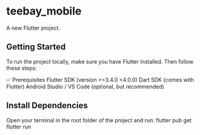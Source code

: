 # teebay_mobile

A new Flutter project.

## Getting Started

To run the project locally, make sure you have Flutter installed. Then follow these steps:

✅ Prerequisites
Flutter SDK (version >=3.4.0 <4.0.0)
Dart SDK (comes with Flutter)
Android Studio / VS Code (optional, but recommended)

## Install Dependencies
Open your terminal in the root folder of the project and run:
flutter pub get
flutter run

